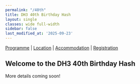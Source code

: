 ```yaml
---
permalink: "/40th"
title: DH3 40th Birthday Hash
layout: single
classes: wide full-width
sidebar: false
last_modified_at: '2025-09-23'
---
```


[Programme](/40th/programme) | [Location](/40th/location) | [Accommodation](/40th/accommodation) | [Registration](/40th/registration)

## Welcome to the DH3 40th Birthday Hash

More details coming soon!

